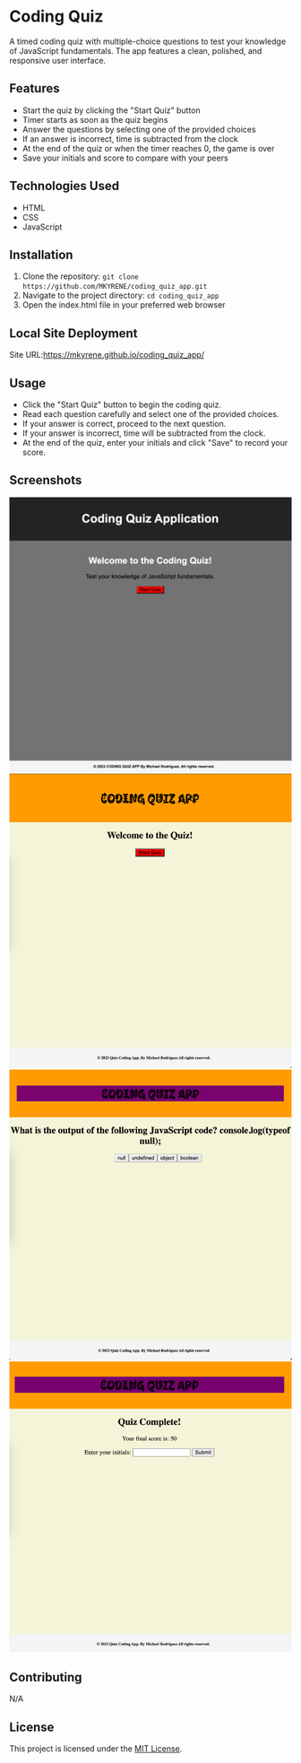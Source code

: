 # Coding Quiz

A timed coding quiz with multiple-choice questions to test your knowledge of JavaScript fundamentals. The app features a clean, polished, and responsive user interface.

## Features

- Start the quiz by clicking the "Start Quiz" button
- Timer starts as soon as the quiz begins
- Answer the questions by selecting one of the provided choices
- If an answer is incorrect, time is subtracted from the clock
- At the end of the quiz or when the timer reaches 0, the game is over
- Save your initials and score to compare with your peers

## Technologies Used

- HTML
- CSS
- JavaScript

## Installation

1. Clone the repository: `git clone https://github.com/MKYRENE/coding_quiz_app.git`
2. Navigate to the project directory: `cd coding_quiz_app`
3. Open the index.html file in your preferred web browser

## Local Site Deployment

Site URL:https://mkyrene.github.io/coding_quiz_app/

## Usage

- Click the "Start Quiz" button to begin the coding quiz.
- Read each question carefully and select one of the provided choices.
- If your answer is correct, proceed to the next question.
- If your answer is incorrect, time will be subtracted from the clock.
- At the end of the quiz, enter your initials and click "Save" to record your score.

## Screenshots

![website screenshot](/Assets/Screenshot%202023-06-09%20at%2011.59.25%20PM.png)
![website screenshot](/Assets/Screenshot%202023-06-10%20at%201.48.02%20AM.png)
![website screenshot](/Assets/Screenshot%202023-06-10%20at%201.48.30%20AM.png)
![website screenshot](/Assets/Screenshot%202023-06-10%20at%201.49.45%20AM.png)
## Contributing
N/A

## License

This project is licensed under the [MIT License](LICENSE).


